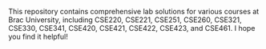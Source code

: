 This repository contains comprehensive lab solutions for various courses at Brac University, including CSE220, CSE221, CSE251, CSE260, CSE321, CSE330, CSE341, CSE420, CSE421, CSE422, CSE423, and CSE461. I hope you find it helpful!
